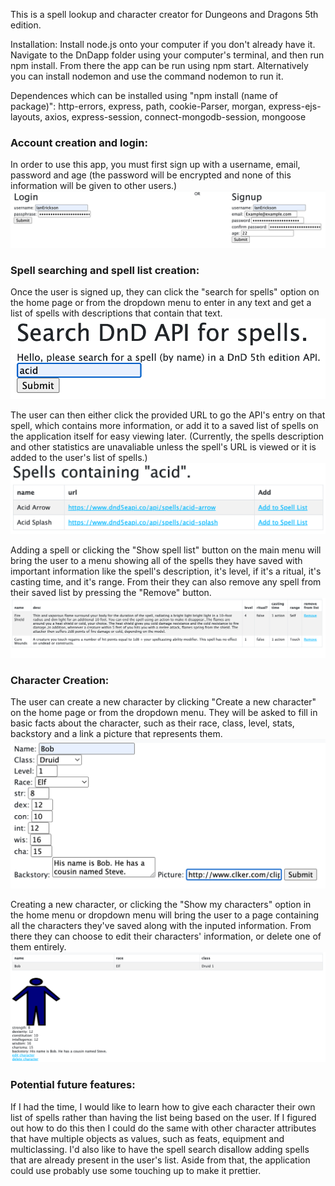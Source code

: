 This is a spell lookup and character creator for Dungeons and Dragons 5th edition. 

Installation: 
Install node.js onto your computer if you don't already have it.
Navigate to the DnDapp folder using your computer's terminal, and then run npm install. From there the app can be run using npm start. Alternatively you can install nodemon and use the command nodemon to run it. 

Dependences which can be installed using "npm install (name of package)": 
http-errors,
express,
path,
cookie-Parser,
morgan,
express-ejs-layouts,
axios,
express-session,
connect-mongodb-session,
mongoose

<h3>Account creation and login:</h3>
In order to use this app, you must first sign up with a username, email, password and age (the password will be encrypted and none of this information will be given to other users.)
<img src="public/Login.png" alt="A picture of the login screen." />

<h3>Spell searching and spell list creation:</h3>
Once the user is signed up, they can click the "search for spells" option on the home page or from the dropdown menu to enter in any text and get a list of spells with descriptions that contain that text.
<img src="public/Search.png" alt="A picture of the screen where the user can enter a word to search." />

The user can then either click the provided URL to go the API's entry on that spell, which contains more information, or add it to a saved list of spells on the application itself for easy viewing later. (Currently, the spells description and other statistics are unavaliable unless the spell's URL is viewed or it is added to the user's list of spells.)
<img src="public/Search Results.png" alt="A picture of the screen showing the user the results of their search." />

Adding a spell or clicking the "Show spell list" button on the main menu will bring the user to a menu showing all of the spells they have saved with important information like the spell's description, it's level, if it's a ritual, it's casting time, and it's range. From their they can also remove any spell from their saved list by pressing the "Remove" button.
<img src="public/Spell List.png" alt="A picture of a created spell list." />

<h3>Character Creation:</h3>
The user can create a new character by clicking "Create a new character" on the home page or from the dropdown menu. They will be asked to fill in basic facts about the character, such as their race, class, level, stats, backstory and a link a picture that represents them.
<img src="public/Character creation.png" alt="A picture of the character creation screen." />

Creating a new character, or clicking the "Show my characters" option in the home menu or dropdown menu will bring the user to a page containing all the characters they've saved along with the inputed information. From there they can choose to edit their characters' information, or delete one of them entirely. 
<img src="public/Created Character.png" alt="A picture of the screen displaying a user's created character." />

<h3>Potential future features:</h3>
If I had the time, I would like to learn how to give each character their own list of spells rather than having the list being based on the user. If I figured out how to do this then I could do the same with other character attributes that have multiple objects as values, such as feats, equipment and multiclassing. I'd also like to have the spell search disallow adding spells that are already present in the user's list. Aside from that, the application could use probably use some touching up to make it prettier.